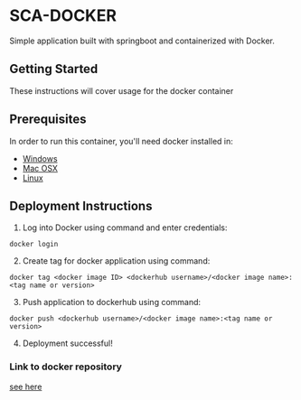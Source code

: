 # SCA-DOCKER
Simple application built with springboot and containerized with Docker.

## Getting Started
These instructions will cover usage for the docker container

## Prerequisites
In order to run this container, you'll need docker installed in:

- [Windows](https://docs.docker.com/docker-for-windows/install/)
- [Mac OSX](https://docs.docker.com/docker-for-mac/install/)
- [Linux](https://docs.docker.com/engine/install/)

## Deployment Instructions

1. Log into Docker using command and enter credentials:
  ```
  docker login
  ```
2. Create tag for docker application using command:
```
docker tag <docker image ID> <dockerhub username>/<docker image name>:<tag name or version>
```
3. Push application to dockerhub using command:
```
docker push <dockerhub username>/<docker image name>:<tag name or version>
```
4. Deployment successful!

### Link to docker repository
[see here](https://hub.docker.com/repository/docker/saucekode/sca-docker)
